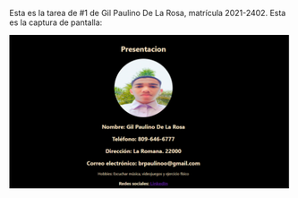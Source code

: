 Esta es la tarea de #1 de Gil Paulino De La Rosa, matrícula 2021-2402. Esta es la captura de pantalla: 

![Mi captura de pantalla](miCaptura.png)